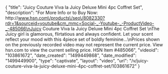 {
    "title": "Juicy Couture Viva la Juicy Deluxe Mini 4pc Coffret Set",
    "description": "For More Info or to Buy Now: http:\/\/www.hsn.com\/products\/seo\/8082330?rdr=1&sourceid=youtube&cm_mmc=Social-_-Youtube-_-ProductVideo-_-485066\nJuicy Couture Viva la Juicy Deluxe Mini 4pc Coffret Set \nThe Juicy girl is glamorous, flirtatious and always confident. Let your scent reflect your mood with this 4piece set of boldly feminine...\nPrices shown on the previously recorded video may not represent the current price.  View hsn.com to view the current selling price. HSN Item #485066",
    "videoid": "103861672",
    "date_created": "1499449868",
    "date_modified": "1499449900",
    "type": "captivate",
    "layout": "video",
    "url": "\/v\/juicy-couture-viva-la-juicy-deluxe-mini-4pc-coffret-set\/103861672"
}